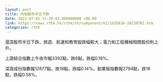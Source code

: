 ```yaml
---
layout: post
title: 內地股市半日下跌
date: 2022-07-01 11:39:03.000000000 +08:00
link: https://news.rthk.hk/rthk/ch/component/k2/1655626-20220701.htm
categories: rthk
---
```


滬深股市半日下跌，旅遊、航運和教育股跌幅較大；電力和工程機械相關股份則上升。

上證綜合指數上午收市報3392點，跌6點，跌幅0.18%。

深證成份指數報12877點，跌18點，跌幅0.14%。創業板指數報2794點，跌16點，跌幅0.58%。
